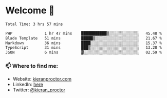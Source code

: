 # Welcome 🦘

<!--START_SECTION:waka-->

```txt
Total Time: 3 hrs 57 mins

PHP              1 hr 47 mins    ███████████▒░░░░░░░░░░░░░   45.48 %
Blade Template   51 mins         █████▒░░░░░░░░░░░░░░░░░░░   21.67 %
Markdown         36 mins         ████░░░░░░░░░░░░░░░░░░░░░   15.37 %
TypeScript       31 mins         ███▒░░░░░░░░░░░░░░░░░░░░░   13.28 %
JSON             6 mins          ▓░░░░░░░░░░░░░░░░░░░░░░░░   02.59 %
```

<!--END_SECTION:waka-->

### 📫 Where to find me:

-   Website: [kieranproctor.com](https://kieranproctor.com/)
-   LinkedIn: [here](https://www.linkedin.com/in/kieran-proctor-086b5a159/)
-   Twitter: [@kieran_proctor](https://twitter.com/kieran_proctor)
